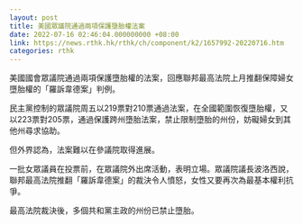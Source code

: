 ```yaml
---
layout: post
title: 美國眾議院通過兩項保護墮胎權法案
date: 2022-07-16 02:46:04.000000000 +08:00
link: https://news.rthk.hk/rthk/ch/component/k2/1657992-20220716.htm
categories: rthk
---
```


美國國會眾議院通過兩項保護墮胎權的法案，回應聯邦最高法院上月推翻保障婦女墮胎權的「羅訴韋德案」判例。

民主黨控制的眾議院周五以219票對210票通過法案，在全國範圍恢復墮胎權，又以223票對205票，通過保護跨州墮胎法案，禁止限制墮胎的州份，妨礙婦女到其他州尋求協助。

但外界認為，法案難以在參議院取得進展。

一批女眾議員在投票前，在眾議院外出席活動，表明立場。眾議院議長波洛西說，聯邦最高法院推翻「羅訴韋德案」的裁決令人憤怒，女性又要再次為最基本權利抗爭。 

最高法院裁決後，多個共和黨主政的州份已禁止墮胎。
